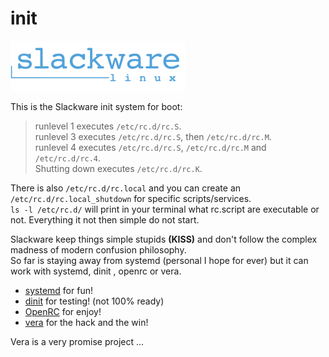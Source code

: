 # init

![ALT](./images/slackware_logo_med.png)

This is the Slackware init system for boot:

> runlevel 1 executes `/etc/rc.d/rc.S`. <br>
>runlevel 3 executes `/etc/rc.d/rc.S`, then `/etc/rc.d/rc.M`.<br>
 >runlevel 4 executes `/etc/rc.d/rc.S`, `/etc/rc.d/rc.M` and `/etc/rc.d/rc.4`. <br>
 >Shutting down executes `/etc/rc.d/rc.K`.
 
 There is also `/etc/rc.d/rc.local` and you can create an `/etc/rc.d/rc.local_shutdown` for specific scripts/services. <br>
 `ls -l /etc/rc.d/` will print in your terminal what rc.script are executable or not. Everything it not then simple do not start. <br>
 
 
 
 Slackware keep things simple stupids **(KISS)** and don't follow the complex madness of modern confusion philosophy. <br>
 So far is staying away from systemd (personal I hope for ever) but it can work with systemd, dinit , openrc or vera. <br>
 
 * [systemd](https://slackernet.ddns.net/slackware/slackware64-15.0/testing/source/systemd/x86_64/) for fun!
* [dinit](https://github.com/0xBOBF/dinit-slackware) for testing! (not 100% ready)
* [OpenRC](https://docs.slackware.com/howtos:general_admin:openrc) for enjoy!
* [vera](https://github.com/svarshavchik/vera) for the hack and the win! 

Vera is a very promise project ...